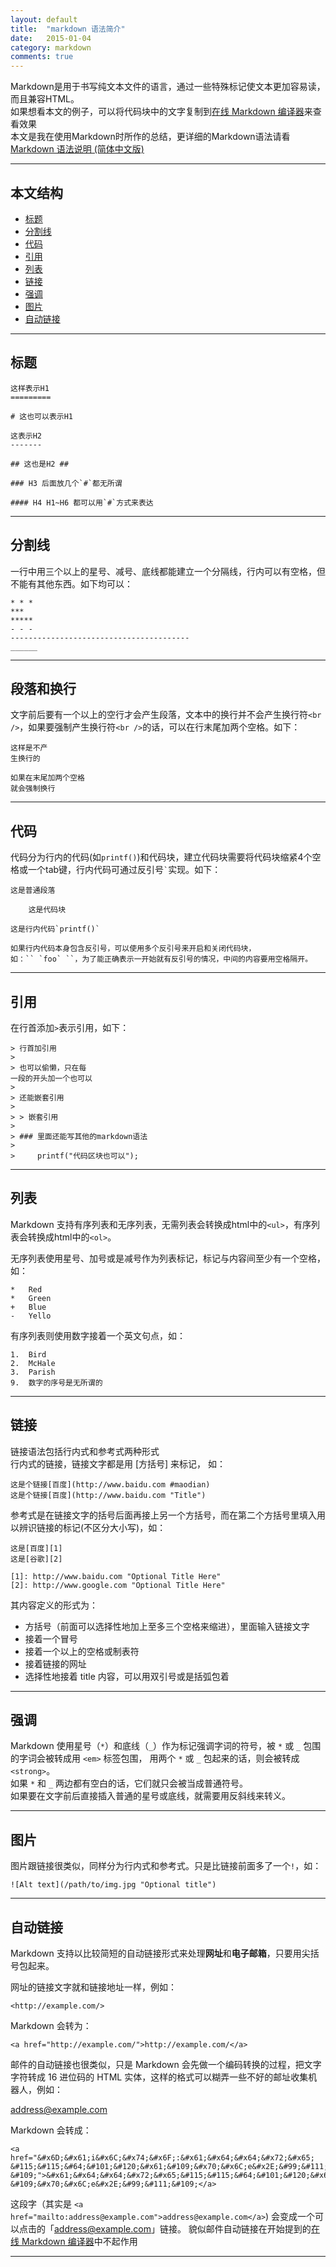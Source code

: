 ```yaml
---
layout: default
title:  "markdown 语法简介"
date:   2015-01-04 
category: markdown
comments: true
---
```


Markdown是用于书写纯文本文件的语言，通过一些特殊标记使文本更加容易读，而且兼容HTML。  
如果想看本文的例子，可以将代码块中的文字复制到[在线 Markdown 编译器](http://tool.oschina.net/markdown/)来查看效果    
本文是我在使用Markdown时所作的总结，更详细的Markdown语法请看[Markdown 语法说明 (简体中文版)](http://wowubuntu.com/markdown/basic.html)  

*****

## 本文结构

* [标题](#anchor1)
* [分割线](#anchor2)
* [代码](#anchor3)
* [引用](#anchor4)
* [列表](#anchor5)
* [链接](#anchor6)
* [强调](#anchor7)
* [图片](#anchor8)
* [自动链接](#anchor9)

*****

<h2 id="anchor1"> 标题 </h2>

    这样表示H1
    =========

    # 这也可以表示H1

    这表示H2
    -------

    ## 这也是H2 ##

    ### H3 后面放几个`#`都无所谓

    #### H4 H1~H6 都可以用`#`方式来表达

*****

<h2 id="anchor2"> 分割线 </h2>

一行中用三个以上的星号、减号、底线都能建立一个分隔线，行内可以有空格，但不能有其他东西。如下均可以：

    * * *  
    ***
    *****
    - - -
    ----------------------------------------
    ______

*****

## 段落和换行

文字前后要有一个以上的空行才会产生段落，文本中的换行并不会产生换行符`<br />`，如果要强制产生换行符`<br />`的话，可以在行末尾加两个空格。如下：

    这样是不产
    生换行的

    如果在末尾加两个空格  
    就会强制换行

*****

<h2 id="anchor3"> 代码 </h2>

代码分为行内的代码(如`printf()`)和代码块，建立代码块需要将代码块缩紧4个空格或一个tab键，行内代码可通过反引号`` ` ``实现。如下：

    这是普通段落

        这是代码块

    这是行内代码`printf()`

    如果行内代码本身包含反引号，可以使用多个反引号来开启和关闭代码块，  
    如：`` `foo` ``，为了能正确表示一开始就有反引号的情况，中间的内容要用空格隔开。

*****

<h2 id="anchor4"> 引用 </h2>

在行首添加`>`表示引用，如下：

    > 行首加引用
    > 
    > 也可以偷懒，只在每
    一段的开头加一个也可以
    >
    > 还能嵌套引用 
    > 
    > > 嵌套引用  
    >
    > ### 里面还能写其他的markdown语法
    >
    >     printf("代码区块也可以");

*****

<h2 id="anchor5"> 列表 </h2>

Markdown 支持有序列表和无序列表，无需列表会转换成html中的`<ul>`，有序列表会转换成html中的`<ol>`。

无序列表使用星号、加号或是减号作为列表标记，标记与内容间至少有一个空格，如：

    *   Red
    *   Green
    +   Blue
    -   Yello

有序列表则使用数字接着一个英文句点，如：

    1.  Bird
    2.  McHale
    3.  Parish
    9.  数字的序号是无所谓的

*****

<h2 id="anchor6"> 链接 </h2>

链接语法包括行内式和参考式两种形式  
行内式的链接，链接文字都是用 [方括号] 来标记， 如：

    这是个链接[百度](http://www.baidu.com #maodian)
    这是个链接[百度](http://www.baidu.com "Title")

参考式是在链接文字的括号后面再接上另一个方括号，而在第二个方括号里填入用以辨识链接的标记(不区分大小写)，如：

    这是[百度][1]  
    这是[谷歌][2]

    [1]: http://www.baidu.com "Optional Title Here"
    [2]: http://www.google.com "Optional Title Here"

其内容定义的形式为：

*  方括号（前面可以选择性地加上至多三个空格来缩进），里面输入链接文字
*  接着一个冒号
*  接着一个以上的空格或制表符
*  接着链接的网址
*  选择性地接着 title 内容，可以用双引号或是括弧包着

*****

<h2 id="anchor7"> 强调 </h2>

Markdown 使用星号（`*`）和底线（`_`）作为标记强调字词的符号，被 `*` 或 `_` 包围的字词会被转成用 `<em>` 标签包围，
用两个 `*` 或 `_` 包起来的话，则会被转成 `<strong>`。  
如果 `*` 和 `_` 两边都有空白的话，它们就只会被当成普通符号。  
如果要在文字前后直接插入普通的星号或底线，就需要用反斜线来转义。

*****

<h2 id="anchor8"> 图片 </h2>

图片跟链接很类似，同样分为行内式和参考式。只是比链接前面多了一个`!`，如：

    ![Alt text](/path/to/img.jpg "Optional title")

*****

<h2 id="anchor9"> 自动链接 </h2>

Markdown 支持以比较简短的自动链接形式来处理**网址**和**电子邮箱**，只要用尖括号包起来。

网址的链接文字就和链接地址一样，例如：

    <http://example.com/>

Markdown 会转为：

    <a href="http://example.com/">http://example.com/</a>

邮件的自动链接也很类似，只是 Markdown 会先做一个编码转换的过程，把文字字符转成 16 进位码的 HTML 实体，这样的格式可以糊弄一些不好的邮址收集机器人，例如：

<address@example.com>

Markdown 会转成：

    <a href="&#x6D;&#x61;i&#x6C;&#x74;&#x6F;:&#x61;&#x64;&#x64;&#x72;&#x65;
    &#115;&#115;&#64;&#101;&#120;&#x61;&#109;&#x70;&#x6C;e&#x2E;&#99;&#111;
    &#109;">&#x61;&#x64;&#x64;&#x72;&#x65;&#115;&#115;&#64;&#101;&#120;&#x61;
    &#109;&#x70;&#x6C;e&#x2E;&#99;&#111;&#109;</a>

这段字（其实是 `<a href="mailto:address@example.com">address@example.com</a>`) 会变成一个可以点击的「address@example.com」链接。
貌似邮件自动链接在开始提到的[在线 Markdown 编译器](http://tool.oschina.net/markdown/)中不起作用

*****

